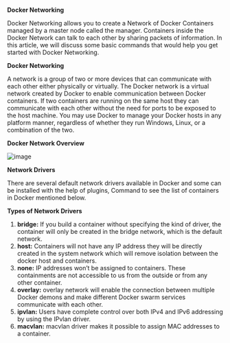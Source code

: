 **Docker Networking**


Docker Networking allows you to create a Network of Docker Containers managed by a master node called the manager. Containers inside the Docker Network can talk to each other by sharing packets of information. In this article, we will discuss some basic commands that would help you get started with Docker Networking.

**Docker Networking**

A network is a group of two or more devices that can communicate with each other either physically or virtually. The Docker network is a virtual network created by Docker to enable communication between Docker containers. If two containers are running on the same host they can communicate with each other without the need for ports to be exposed to the host machine. You may use Docker to manage your Docker hosts in any platform manner, regardless of whether they run Windows, Linux, or a combination of the two.

**Docker Network Overview** 

 ![image](https://github.com/manojv022/DevOps-Tools/assets/167419795/bf998db3-89b6-4af2-99ef-8206a1f5d477)


**Network Drivers**

There are several default network drivers available in Docker and some can be installed with the help of plugins, Command to see the list of containers in Docker mentioned below.



**Types of Network Drivers**

1. **bridge:** If you build a container without specifying the kind of driver, the container will only be created in the bridge network, which is the default network. 
2. **host:** Containers will not have any IP address they will be directly created in the system network which will remove isolation between the docker host and containers. 
3. **none:** IP addresses won’t be assigned to containers. These containments are not accessible to us from the outside or from any other container.
4. **overlay:** overlay network will enable the connection between multiple Docker demons and make different Docker swarm services communicate with each other.
5. **ipvlan:** Users have complete control over both IPv4 and IPv6 addressing by using the IPvlan driver.
6. **macvlan:** macvlan driver makes it possible to assign MAC addresses to a container. 
